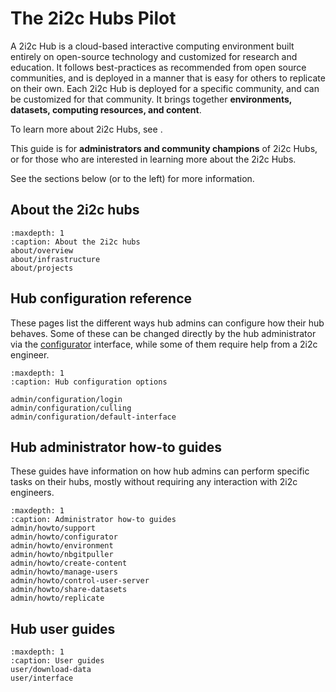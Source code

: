 # The 2i2c Hubs Pilot

A 2i2c Hub is a cloud-based interactive computing environment built entirely on open-source technology and customized for research and education.
It follows best-practices as recommended from open source communities, and is deployed in a manner that is easy for others to replicate on their own.
Each 2i2c Hub is deployed for a specific community, and can be customized for that community.
It brings together **environments, datasets, computing resources, and content**.

To learn more about 2i2c Hubs, see [](about-the-project).

This guide is for **administrators and community champions** of 2i2c Hubs, or for those who are interested in learning more about the 2i2c Hubs.

See the sections below (or to the left) for more information.

## About the 2i2c hubs

```{toctree}
:maxdepth: 1
:caption: About the 2i2c hubs
about/overview
about/infrastructure
about/projects
```

## Hub configuration reference

These pages list the different ways hub admins can configure how
their hub behaves. Some of these can be changed directly by the hub administrator
via the [configurator](admin/howto/configurator.md) interface, while some of
them require help from a 2i2c engineer.

```{toctree}
:maxdepth: 1
:caption: Hub configuration options

admin/configuration/login
admin/configuration/culling
admin/configuration/default-interface
```

## Hub administrator how-to guides

These guides have information on how hub admins can perform specific
tasks on their hubs, mostly without requiring any interaction with
2i2c engineers.

```{toctree}
:maxdepth: 1
:caption: Administrator how-to guides
admin/howto/support
admin/howto/configurator
admin/howto/environment
admin/howto/nbgitpuller
admin/howto/create-content
admin/howto/manage-users
admin/howto/control-user-server
admin/howto/share-datasets
admin/howto/replicate
```

## Hub user guides

```{toctree}
:maxdepth: 1
:caption: User guides
user/download-data
user/interface
```
